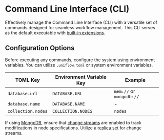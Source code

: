 # Command Line Interface (CLI)

Effectively manage the Command Line Interface (CLI) with a versatile set of commands designed for seamless workflow management. This CLI serves as the default executable with [built-in extensions](../ext/README.md).

## Configuration Options

Before executing any commands, configure the system using environment variables. You can utilize `.uniflow.toml` or system environment variables.

| TOML Key           | Environment Variable Key | Example                  |
|--------------------|--------------------------|--------------------------|
| `database.url`     | `DATABASE.URL`           | `mem://` or `mongodb://` |
| `database.name`    | `DATABASE.NAME`          | -                        |
| `collection.nodes` | `COLLECTION.NODES`       | `nodes`                  |

If using [MongoDB](https://www.mongodb.com/), ensure that [change streams](https://www.mongodb.com/docs/manual/changeStreams/) are enabled to track modifications in node specifications. Utilize a [replica set](https://www.mongodb.com/ko-kr/docs/manual/replication/#std-label-replication) for change streams.

